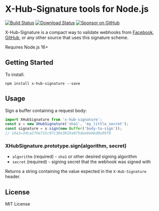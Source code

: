 # X-Hub-Signature tools for Node.js

[![Build Status](https://app.travis-ci.com/compwright/x-hub-signature.svg?branch=master)](https://app.travis-ci.com/github/compwright/x-hub-signature)
[![Download Status](https://img.shields.io/npm/dm/x-hub-signature.svg?style=flat-square)](https://www.npmjs.com/package/x-hub-signature)
[![Sponsor on GitHub](https://img.shields.io/static/v1?label=Sponsor&message=❤&logo=GitHub&link=https://github.com/sponsors/compwright)](https://github.com/sponsors/compwright)

X-Hub-Signature is a compact way to validate webhooks from [Facebook](https://developers.facebook.com/docs/graph-api/webhooks/), [GitHub](https://developer.github.com/webhooks/securing/), or any other source that uses this signature scheme.

Requires Node.js 16+

## Getting Started

To install:

```shell
npm install x-hub-signature --save
```

## Usage

Sign a buffer containing a request body:

```javascript
import XHubSignature from 'x-hub-signature';
const x = new XHubSignature('sha1', 'my_little_secret');
const signature = x.sign(new Buffer('body-to-sign'));
// sha1=3dca279e731c97c38e3019a075dee9ebbd0a99f0
```

### XHubSignature.prototype.sign(algorithm, secret)

* `algorithm` (required) - `sha1` or other desired signing algorithm
* `secret` (required) - signing secret that the webhook was signed with

Returns a string containing the value expected in the `X-Hub-Signature` header.

## License

MIT License
